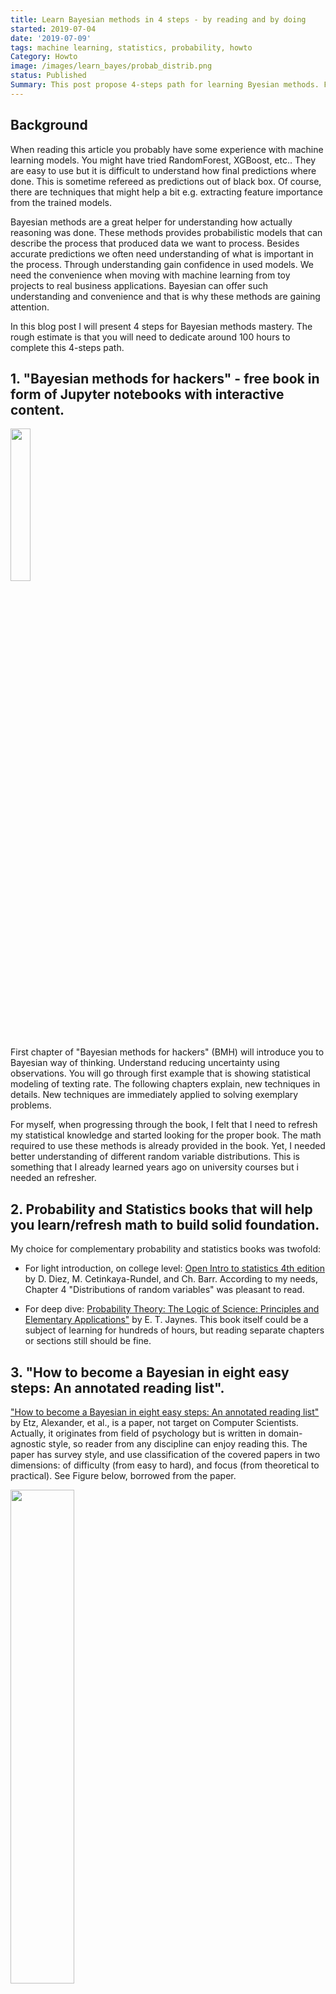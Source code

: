 ```yaml
---
title: Learn Bayesian methods in 4 steps - by reading and by doing
started: 2019-07-04
date: '2019-07-09'
tags: machine learning, statistics, probability, howto
Category: Howto
image: /images/learn_bayes/probab_distrib.png
status: Published
Summary: This post propose 4-steps path for learning Byesian methods. First step is goint through the book: "Bayesian methods for hackers", second, use complementary books for probability and statistics, third, read How to become a Bayesian in eight easy steps: An annotated reading list", and last, go throught the book full of exercises: "Think Bayes".
---
```

## Background
When reading this article you probably have some experience with machine learning models. You might have tried RandomForest, XGBoost, etc.. They are easy to use but it is difficult to understand how final predictions where done. This is sometime refereed as predictions out of black box. Of course, there are techniques that might help a bit e.g. extracting feature importance from the trained models. 

Bayesian methods are a great helper for understanding how actually reasoning was done. These methods provides probabilistic models that can describe the process that produced data we want to process. Besides accurate predictions we often need understanding of what is important in the process. Through understanding gain confidence in used models. We need the convenience when moving with machine learning from toy projects to real business applications. Bayesian can offer such understanding and convenience and that is why these methods are gaining attention.

In this blog post I will present 4 steps for Bayesian methods mastery. The rough estimate is that you will need to dedicate around 100 hours to complete this 4-steps path.

## 1. "Bayesian methods for hackers"  - free book in form of Jupyter notebooks with interactive content.

<img style="float: lefts;" src="/images/learn_bayes/bmh.jpg" width="25%" height="25%">

First chapter of "Bayesian methods for hackers" (BMH) will  introduce you to Bayesian way of thinking. Understand reducing uncertainty using observations. You will go through first example that is showing statistical modeling of texting rate. The following chapters explain, new techniques in details. New techniques are immediately applied to solving exemplary problems.

For myself, when progressing through the book, I felt that I need to refresh my statistical knowledge and started looking for the proper book. The math required to use these methods is already provided in the book. Yet, I needed better understanding of different random variable distributions.  This is something that I already learned years ago on university courses but i needed an refresher.

## 2. Probability and Statistics books that will help you learn/refresh math to build solid foundation.
My choice for complementary probability and statistics books was twofold:

* For light introduction, on college level: [Open Intro to statistics 4th edition](https://leanpub.com/openintro-statistics)  by D. Diez, M. Cetinkaya-Rundel, and Ch. Barr. According to my needs, Chapter 4 "Distributions of random variables" was pleasant to read.

* For deep dive: [Probability Theory: The Logic of Science: Principles and Elementary Applications"](http://www.med.mcgill.ca/epidemiology/hanley/bios601/GaussianModel/JaynesProbabilityTheory.pdf) by E. T. Jaynes. This book itself could be a subject of learning for hundreds of hours, but reading separate chapters or sections still should be fine.

## 3. "How to become a Bayesian in eight easy steps: An annotated reading list".
["How to become a Bayesian in eight easy steps: An annotated reading list"](https://psyarxiv.com/ph6sw) by Etz, Alexander, et al., is a paper, not target on Computer Scientists. Actually, it  originates from field of psychology but is written in domain-agnostic style, so reader from any discipline can enjoy reading this. The paper has survey style, and use classification of the covered papers in two dimensions: of difficulty (from easy to hard), and focus (from theoretical to practical). See Figure below, borrowed from the paper.

<img src="/images/learn_bayes/readinglist.png" width="45%" height="45%">

The main paper and references are rather light reading and I found it useful in building context for diving into  Bayesian analysis.

## 4. Exercises to develop Bayesian thinking: "Think Bayes" by Allen Downey.

<img style="float: left;" src="/images/learn_bayes/think_bayes_1.jpg" width="25%" height="25%">

Another great book to learn Bayesian thinking. It is divided to smaller units than BMH  what makes it easier to digest for readers that are quickly loosing attention when reading scientific stuff. When compared to BMH, it has much more examples. Crashing large number of cases is to me very good approach for training Bayesian intuition and learning methods.

Will you give a try to Bayesian methods? If you have proposal of alternative learning path - please share it in the comments.